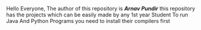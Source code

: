 Hello Everyone, The author of this repository is <b><i>Arnav Pundir</i></b>
this repository has the projects which can be easily made by any 1st year Student 
To run Java And Python Programs you need to install their compilers first 
